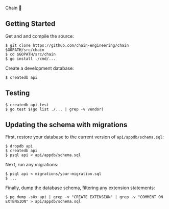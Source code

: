 Chain 🍭

## Getting Started

Get and and compile the source:

	$ git clone https://github.com/chain-engineering/chain $GOPATH/src/chain
	$ cd $GOPATH/src/chain
	$ go install ./cmd/...

Create a development database:

	$ createdb api

## Testing

    $ createdb api-test
    $ go test $(go list ./... | grep -v vendor)

## Updating the schema with migrations

First, restore your database to the current version of `api/appdb/schema.sql`:

	$ dropdb api
	$ createdb api
	$ psql api < api/appdb/schema.sql

Next, run any migrations:

	$ psql api < migrations/your-migration.sql
	$ ...

Finally, dump the database schema, filtering any extension statements:

	$ pg_dump -sOx api | grep -v "CREATE EXTENSION" | grep -v "COMMENT ON EXTENSION" > api/appdb/schema.sql
